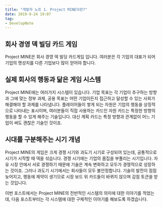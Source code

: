 ```yaml
---
title: "개발자 노트 1. Project MINE이란?"
date: 2019-9-24 19:07
tag:
- DevelopNote
---
```

## 회사 경영 덱 빌딩 카드 게임 
Project MINE은 회사 경영 덱 빌딩 카드게임 입니다.
여러분은 각 기업의 대표가 되어 기업의 명성치를 다른 기업보다 많이 얻어야 합니다.

## 실제 회사의 행동과 닮은 게임 시스템
Project MINE에는 여러가지 시스템이 있습니다.
기업 목표는 각 기업이 추구하는 방향과 그에 맞는 정부 과제, 공용 목표는 어떤 기업이든지 접근하고 달성할 수 있는 사회가 해결해야 할 과제를 나타냅니다.
플레이어들이 쌓게 되는 자원은 기업의 행동을 상징적으로 나타내는 표시이며, 여러분들이 직접 사용하는 카드인 자원 카드는 특정한 방향의 행동을 할 수 있게 해주는 기술입니다. 대신 계획 카드는 특정 방향과 관계없이 어느 기업이 써도 괜찮은 기술인 것이죠.

## 시대를 구분해주는 시기 개념
Project MINE의 게임은 크게 경쟁 시기와 과도기 시기로 구성되어 있는데, 공통적으로 시기가 시작할 때 덱을 섞습니다.
경쟁 시기에는 기업의 몸집을 부풀리는 시기입니다. 자유 시장 안에서 서로 경쟁하기 때문에 기술은 계속 변화하고 모두가 경쟁적으로 성장하는 것이죠.
그러나 과도기 시기에서는 회사들이 모두 불안정합니다. 기술의 발전이 점점 늦어지고, 행동에 제약이 생기므로 시장 보드 위 카드들이 바뀌지 않으며 감점 토큰을 받는 것입니다.

이번 포스트에서는 Project MINE의 전반적인 시스템의 의미에 대한 이야기를 적었는데, 다음 포스트부터는 각 시스템에 대한 구체적인 이야기를 해보도록 하겠습니다.
